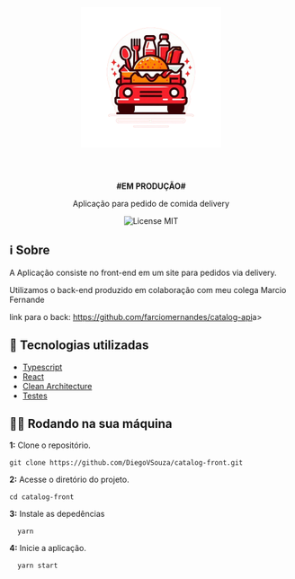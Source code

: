 <h1 align="center">
<br>
  <img src="./public/logo.png" alt="logo" width="250">
<br>
<br>
</h1>

<p align="center"><strong>#EM PRODUÇÃO#</strong> </p> 
<p align="center">Aplicação para pedido de comida delivery </p> 

<p align="center">
    <img src="https://img.shields.io/badge/License-MIT-blue.svg" alt="License MIT">
  </a>  
</p>

## ℹ Sobre 

<p>A Aplicação consiste no front-end em um site para pedidos via delivery.
</p>
<p>
  Utilizamos o back-end produzido em colaboração com meu colega Marcio Fernande
 </p>
 
 <p>link para o back: <a href="https://github.com/farciomernandes/catalog-api">https://github.com/farciomernandes/catalog-api</a>a></p>

## 🚀 Tecnologias utilizadas
- [Typescript](https://www.typescriptlang.org/)
- [React](https://react.dev/)
- [Clean Architecture](https://sass-lang.com/)
- [Testes](https://prismic.io/)


## 👨‍💻 Rodando na sua máquina

**1:** Clone o repositório.

```
git clone https://github.com/DiegoVSouza/catalog-front.git

```

**2:** Acesse o diretório do projeto.

```
cd catalog-front
```

**3:** Instale as depedências
```
  yarn

```
**4:** Inicie a aplicação.
```
  yarn start
   
```

